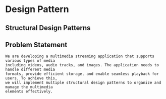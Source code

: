 # Design Pattern
## Structural Design Patterns

## Problem Statement
```
We are developing a multimedia streaming application that supports various types of media
including videos, audio tracks, and images. The application needs to handle different media 
formats, provide efficient storage, and enable seamless playback for users. To achieve this, 
we will implement multiple structural design patterns to organize and manage the multimedia
elements effectively.
```